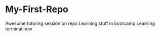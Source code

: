 # My-First-Repo
Awesome tutoring session on repo 
Learning stuff in bootcamp 
Learning terminal now 